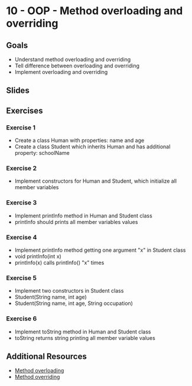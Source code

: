 # 10 - OOP - Method overloading and overriding

<Teacher name="Heeeun"></Teacher>

## Goals
- Understand method overloading and overriding
- Tell difference between overloading and overriding
- Implement overloading and overriding


## Slides
<GoogleSlides src="https://docs.google.com/presentation/d/e/2PACX-1vSrl2PmIryZtrDYlm02THVxkbSDo_8d8YCz2cvNS-uUUEtRcYcTVtKgswwmHF1i5Fw0IatI-kH79NSW/embed?start=false&loop=false&delayms=3000"></GoogleSlides>

## Exercises

### Exercise 1
- Create a class Human with properties: name and age
- Create a class Student which inherits Human and has additional property: schoolName

### Exercise 2
- Implement constructors for Human and Student, which initialize all member variables

### Exercise 3
- Implement printInfo method in Human and Student class
- printInfo should prints all member variables values

### Exercise 4
- Implement printInfo method getting one argument "x" in Student class
- void printInfo(int x)
- printInfo(x) calls printInfo() "x" times

### Exercise 5
- Implement two constructors in Student class
- Student(String name, int age)
- Student(String name, int age, String occupation)

### Exercise 6
- Implement toString method in Human and Student class
- toString returns string printing all member variable values


## Additional Resources
- [Method overloading](https://beginnersbook.com/2013/05/method-overloading/)
- [Method overriding](https://www.geeksforgeeks.org/overriding-in-java/)
